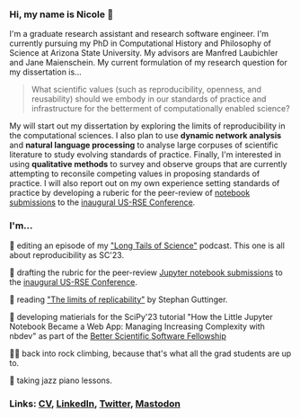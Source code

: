 ### Hi, my name is Nicole :wave:

I'm a graduate research assistant and research software engineer. I'm currently pursuing my PhD in Computational History and Philosophy of Science at Arizona State University. My advisors are Manfred Laubichler and Jane Maienschein. My current formulation of my research question for my dissertation is...

> What scientific values (such as reproducibility, openness, and reusability) should we embody in our standards of practice and infrastructure for the betterment of computationally enabled science?

My will start out my dissertation by exploring the limits of reproducibility in the computational sciences. I also plan to use **dynamic network analysis** and **natural language processing** to analyse large corpuses of scientific literature to study evolving standards of practice. Finally, I'm interested in using **qualitative methods** to survey and observe groups that are currently attempting to reconsile competing values in proposing standards of practice. I will also report out on my own experience setting standards of practice by developing a ruberic for the peer-review of [notebook submissions](https://us-rse.org/usrse23/submissions/notebooks/) to the [inaugural US-RSE Conference](https://us-rse.org/usrse23/). 

### I'm...

:microphone: editing an episode of my ["Long Tails of Science"](https://www.breaker.audio/long-tales-of-science) podcast. This one is all about reproducibility as SC'23.

:purple_heart: drafting the rubric for the peer-review [Jupyter notebook submissions](https://us-rse.org/usrse23/submissions/notebooks/) to the [inaugural US-RSE Conference](https://us-rse.org/usrse23/). 

:book: reading ["The limits of replicability"](https://doi.org/10.1007/s13194-019-0269-1) by Stephan Guttinger.

:snake: developing matierials for the SciPy'23 tutorial "How the Little Jupyter Notebook Became a Web App: Managing Increasing Complexity with nbdev" as part of the [Better Scientific Software Fellowship](https://bssw.io/fellows/nicole-brewer)

:climbing_woman: back into rock climbing, because that's what all the grad students are up to.

:musical_keyboard: taking jazz piano lessons.

### Links: [CV](https://github.com/nicole-brewer/cv/blob/master/cv.pdf), [LinkedIn](https://www.linkedin.com/in/nicole-brewer), [Twitter](https://twitter.com/catch_me_coding), [Mastodon](https://fosstodon.org/@catch_me_coding)
